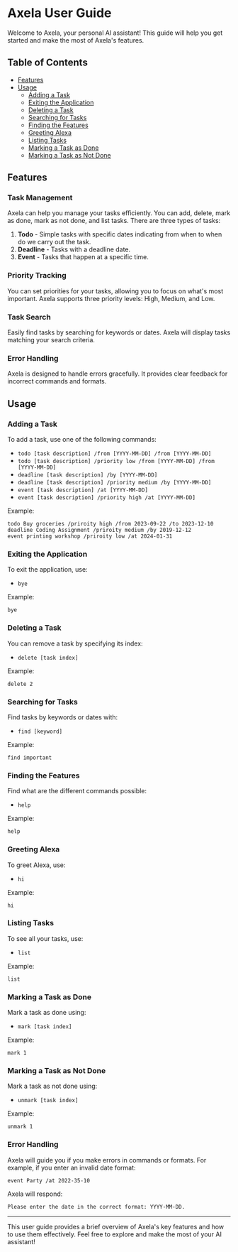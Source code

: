 # Axela User Guide

Welcome to Axela, your personal AI assistant! This guide will help you get started and make the most of Axela's 
features.

## Table of Contents
- [Features](#features)
- [Usage](#usage)
    - [Adding a Task](#adding-a-task)
    - [Exiting the Application](#exiting-the-application)
    - [Deleting a Task](#deleting-a-task)
    - [Searching for Tasks](#searching-for-tasks)
    - [Finding the Features](#finding-the-features)
    - [Greeting Alexa](#greeting-alexa)
    - [Listing Tasks](#listing-tasks)
    - [Marking a Task as Done](#marking-a-task-as-done)
    - [Marking a Task as Not Done](#marking-a-task-as-not-done)

## Features

### Task Management

Axela can help you manage your tasks efficiently. You can add, delete, mark as done, mark as not done, and list 
tasks. There are three types of tasks:

1. **Todo** - Simple tasks with specific dates indicating from when to when do we carry out the task.
2. **Deadline** - Tasks with a deadline date.
3. **Event** - Tasks that happen at a specific time.

### Priority Tracking

You can set priorities for your tasks, allowing you to focus on what's most important. Axela supports three priority 
levels: High, Medium, and Low.

### Task Search

Easily find tasks by searching for keywords or dates. Axela will display tasks matching your search criteria.

### Error Handling

Axela is designed to handle errors gracefully. It provides clear feedback for incorrect commands and formats.

## Usage

### Adding a Task

To add a task, use one of the following commands:

- `todo [task description] /from [YYYY-MM-DD] /from [YYYY-MM-DD]`
- `todo [task description] /priority low /from [YYYY-MM-DD] /from [YYYY-MM-DD]`
- `deadline [task description] /by [YYYY-MM-DD]`
- `deadline [task description] /priority medium /by [YYYY-MM-DD]`
- `event [task description] /at [YYYY-MM-DD]`
- `event [task description] /priority high /at [YYYY-MM-DD]`

Example:
```
todo Buy groceries /priroity high /from 2023-09-22 /to 2023-12-10
deadline Coding Assignment /priroity medium /by 2019-12-12
event printing workshop /priroity low /at 2024-01-31
```

### Exiting the Application

To exit the application, use:

- `bye`

Example:
```
bye
```

### Deleting a Task

You can remove a task by specifying its index:

- `delete [task index]`

Example:
```
delete 2
```

### Searching for Tasks

Find tasks by keywords or dates with:

- `find [keyword]`

Example:
```
find important
```

### Finding the Features

Find what are the different commands possible:

- `help`

Example:
```
help
```

### Greeting Alexa

To greet Alexa, use:

- `hi`

Example:
```
hi
```

### Listing Tasks

To see all your tasks, use:

- `list`

Example:
```
list
```

### Marking a Task as Done

Mark a task as done using:

- `mark [task index]`

Example:
```
mark 1
```

### Marking a Task as Not Done

Mark a task as not done using:

- `unmark [task index]`

Example:
```
unmark 1
```

### Error Handling

Axela will guide you if you make errors in commands or formats. For example, if you enter an invalid date format:

```
event Party /at 2022-35-10
```

Axela will respond:

```
Please enter the date in the correct format: YYYY-MM-DD.
```

---

This user guide provides a brief overview of Axela's key features and how to use them effectively. Feel free to explore 
and make the most of your AI assistant!